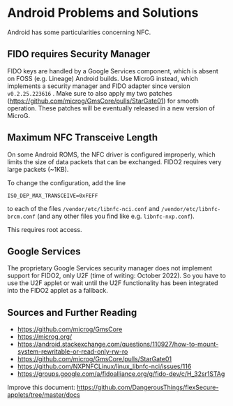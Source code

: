 # Android Problems and Solutions

Android has some particularities concerning NFC.

## FIDO requires Security Manager

FIDO keys are handled by a Google Services component, which is absent on FOSS (e.g. Lineage) Android builds. Use MicroG instead, which implements a security manager and FIDO adapter since version `v0.2.25.223616` . Make sure to also apply my two patches (https://github.com/microg/GmsCore/pulls/StarGate01) for smooth operation. These patches will be eventually released in a new version of MicroG.

## Maximum NFC Transceive Length

On some Android ROMS, the NFC driver is configured improperly, which limits the size of data packets that can be exchanged. FIDO2 requires very large packets (~1KB).

To change the configuration, add the line

```
ISO_DEP_MAX_TRANSCEIVE=0xFEFF
```

to each of the files `/vendor/etc/libnfc-nci.conf` and `/vendor/etc/libnfc-brcm.conf` (and any other files you find like e.g. `libnfc-nxp.conf`).

This requires root access.

## Google Services

The proprietary Google Services security manager does not implement support for FIDO2, only U2F (time of writing: October 2022). So you have to use the U2F applet or wait until the U2F functionality has been integrated into the FIDO2 applet as a fallback.

## Sources and Further Reading

- https://github.com/microg/GmsCore
- https://microg.org/
- https://android.stackexchange.com/questions/110927/how-to-mount-system-rewritable-or-read-only-rw-ro
- https://github.com/microg/GmsCore/pulls/StarGate01
- https://github.com/NXPNFCLinux/linux_libnfc-nci/issues/116
- https://groups.google.com/a/fidoalliance.org/g/fido-dev/c/H_32sr1STAg

Improve this document: https://github.com/DangerousThings/flexSecure-applets/tree/master/docs
